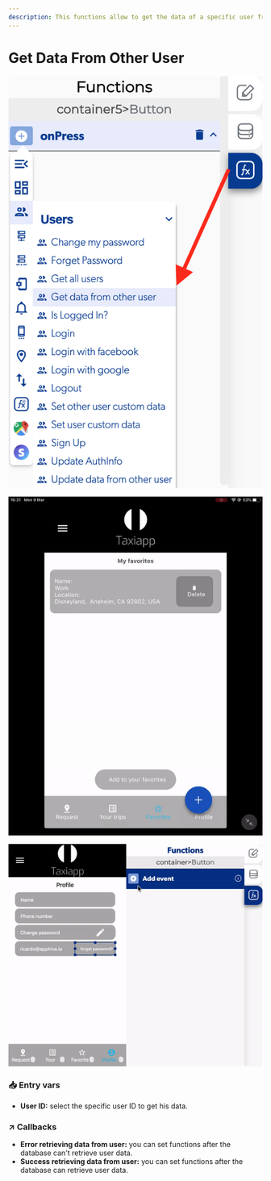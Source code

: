 ```yaml
---
description: This functions allow to get the data of a specific user from the database.
---
```


# Get Data From Other User



![](../../../.gitbook/assets/captura-de-pantalla-2020-02-10-a-la-s-10.38.28.png)

![](../../../.gitbook/assets/ezgif.com-video-to-gif-1%20%281%29.gif)

![](../../../.gitbook/assets/ezgif.com-video-to-gif-13%20%281%29.gif)



### 📥 Entry vars <a id="entry-vars"></a>

* **User ID:** select the specific user ID to get his data.

### ↗ Callbacks <a id="entry-vars"></a>

* **Error retrieving data from user:** you can set functions after the database can't retrieve user data.
* **Success retrieving data from user:** you can set functions after the database can retrieve user data.

